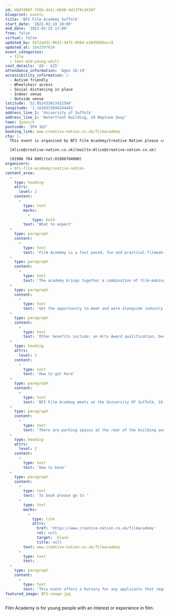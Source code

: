 ```yaml
---
id: db8fd80f-726b-442c-b048-4d13f9c34307
blueprint: events
title: 'BFI Film Academy Suffolk'
start_date: '2022-02-19 10:00'
end_date: '2022-02-25 17:00'
free: false
virtual: false
updated_by: 5b72ad31-9613-4471-9564-e28d5005ecc0
updated_at: 1642507010
event_categories:
  - film
  - teen-and-young-adult
cost_details: '£0 - £25'
attendance_information: 'Ages 16-19'
accessibility_information: |-
  - Autism friendly
  - Wheelchair access
  - Social distancing in place
  - Indoor venue
  - Outside venue
latitude: '52.052433017432584'
longitude: '1.1634372694244481'
address_line_1: 'University of Suffolk'
address_line_2: 'Waterfront Building, 19 Neptune Quay'
town: Ipswich
postcode: 'IP4 1QJ'
booking_link: www.creative-nation.co.uk/filmacademy
cta: |-
  This event is organised by BFI Film Academy/Creative Nation please contact Alice Whitney:

  [Alice@creative-nation.co.uk](mailto:Alice@creative-nation.co.uk)

  [01986 784 000](tel:01986784000)
organisers:
  - bfi-film-academycreative-nation
content_area:
  -
    type: heading
    attrs:
      level: 2
    content:
      -
        type: text
        marks:
          -
            type: bold
        text: 'What to expect'
  -
    type: paragraph
    content:
      -
        type: text
        text: 'Film Academy is a fast paced, fun and practical filmmaking experience, designed for young people with some demonstrable interest and/or experience in film.'
  -
    type: paragraph
    content:
      -
        type: text
        text: 'The academy brings together a combination of film-making workshops, to develop practical skills. '
  -
    type: paragraph
    content:
      -
        type: text
        text: 'Get the opportunity to meet and work alongside industry professionals from across disciplines, including writing and directing through to production, sound design, editing and camera. Also, meet and begin to network with other young film fans from across the region.  '
  -
    type: paragraph
    content:
      -
        type: text
        text: 'Other benefits include: an Arts Award qualification, become part of the Film Academy alumni and access exclusive opportunities!'
  -
    type: heading
    attrs:
      level: 2
    content:
      -
        type: text
        text: 'How to get here'
  -
    type: paragraph
    content:
      -
        type: text
        text: 'BFI Film Academy meets at the University Of Suffolk, 19 Neptune Quay in Ipswich.'
  -
    type: paragraph
    content:
      -
        type: text
        text: 'There are parking spaces at the rear of the building and the entrance uses double sliding doors for those that have accessibility needs.'
  -
    type: heading
    attrs:
      level: 2
    content:
      -
        type: text
        text: 'How to book'
  -
    type: paragraph
    content:
      -
        type: text
        text: 'To book please go to '
      -
        type: text
        marks:
          -
            type: link
            attrs:
              href: 'https://www.creative-nation.co.uk/filmacademy'
              rel: null
              target: _blank
              title: null
        text: www.creative-nation.co.uk/filmacademy
      -
        type: text
        text: .
  -
    type: paragraph
    content:
      -
        type: text
        text: 'This event offers a bursary for any applicants that require it. '
featured_image: BFI-image.jpg
---
```

Film Academy is for young people with an interest or experience in film.